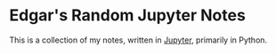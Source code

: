 # Edgar's Random Jupyter Notes
This is a collection of my notes, written in [Jupyter](https://jupyter.org), primarily in Python.
